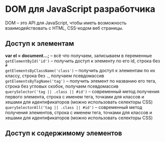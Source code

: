 # DOM для JavaScript разработчика

DOM &ndash; это API для JavaScript, чтобы иметь возможность взаимодействовать с HTML, CSS-кодом веб страницы.

## Доступ к элементам
**var el = document...;** &ndash; всё что получаем, записываем в переменные<br />
`getElementById('id')` &ndash; получить доступ к элементу по его id, строка без `#`<br />
`getElementsByClassName('class')` &ndash; получить доступ к элементам по их классу, строка без `.`, получаем псевдомассив<br />
`getElementsByTagName('tag')` &ndash; получить элемент по названию его тега, строка без угловых скобок, получаем псевдомассив<br />
`querySelector('tag || .class || #id')` &ndash; современный метод получения первого элемента, строка с именем тега, точками для классов и хешами для идентификаторов (можно использовать селекторы CSS)<br />
`querySelectorAll('tag || .class || #id')` &ndash; современный метод получения элементов, строка с именем тега, точками для классов и хешами для идентификаторов (можно использовать селекторы CSS)<br />

## Доступ к содержимому элементов
